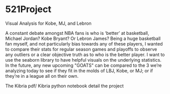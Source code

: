 # 521Project
Visual Analysis for Kobe, MJ, and Lebron

A constant debate amongst NBA fans is who is ‘better’ at basketball, Michael Jordan? Kobe
Bryant? Or Lebron James? Being a huge basketball fan myself, and not particularly bias towards
any of these players, I wanted to compare their stats for regular season games and playoffs to
observe any outliers or a clear objective truth as to who is the better player. I want to use the
seaborn library to have helpful visuals on the underlying statistics. In the future, any new upcoming "GOATS" can be compared to the 3 we’re analyzing today to see if they fit in the molds of LBJ,
Kobe, or MJ; or if they’re in a league all on their own.

The Kibria pdf/ Kibria python notebook detail the project

